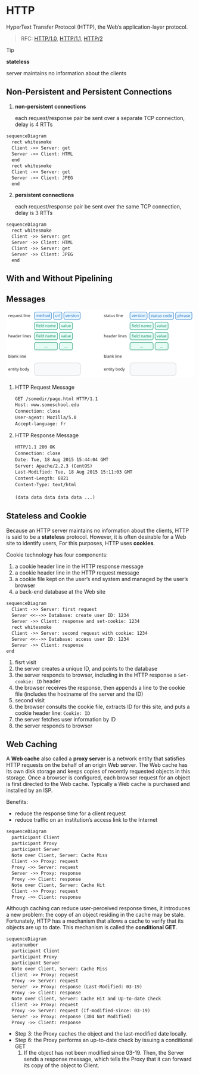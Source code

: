 # HTTP

HyperText Transfer Protocol (HTTP), the Web’s application-layer protocol.

> RFC: [HTTP/1.0](https://datatracker.ietf.org/doc/html/rfc1945), [HTTP/1.1](https://datatracker.ietf.org/doc/html/rfc7230), [HTTP/2](https://datatracker.ietf.org/doc/html/rfc7540)

> [!TIP]
>
> **stateless**
>
> server maintains no information about the clients

## Non-Persistent and Persistent Connections

1. **non-persistent connections**

   each request/response pair be sent over a separate TCP connection, delay is 4 RTTs

```mermaid
sequenceDiagram
  rect whitesmoke
  Client ->> Server: get
  Server ->> Client: HTML
  end
  rect whitesmoke
  Client ->> Server: get
  Server ->> Client: JPEG
  end
```

2. **persistent connections**

   each request/response pair be sent over the same TCP connection, delay is 3 RTTs

```mermaid
sequenceDiagram
  rect whitesmoke
  Client ->> Server: get
  Server ->> Client: HTML
  Client ->> Server: get
  Server ->> Client: JPEG
  end
```

## With and Without Pipelining

## Messages

![message](../imgs/network-http-message.svg)

1. HTTP Request Message

   ```txt
   GET /somedir/page.html HTTP/1.1
   Host: www.someschool.edu
   Connection: close
   User-agent: Mozilla/5.0
   Accept-language: fr
   ```

2. HTTP Response Message

   ```txt
   HTTP/1.1 200 OK
   Connection: close
   Date: Tue, 18 Aug 2015 15:44:04 GMT
   Server: Apache/2.2.3 (CentOS)
   Last-Modified: Tue, 18 Aug 2015 15:11:03 GMT
   Content-Length: 6821
   Content-Type: text/html

   (data data data data data ...)
   ```

## Stateless and Cookie

Because an HTTP server maintains no information about the clients,
HTTP is said to be a **stateless** protocol. However, it is often
desirable for a Web site to identify users, For this purposes, HTTP
uses **cookies**.

Cookie technology has four components:

1. a cookie header line in the HTTP response message
2. a cookie header line in the HTTP request message
3. a cookie file kept on the user’s end system and managed by the user’s browser
4. a back-end database at the Web site

```mermaid
sequenceDiagram
  Client ->> Server: first request
  Server <<-->> Database: create user ID: 1234
  Server ->> Client: response and set-cookie: 1234
  rect whitesmoke
  Client ->> Server: second request with cookie: 1234
  Server <<-->> Database: access user ID: 1234
  Server ->> Client: response
end
```

1. fisrt visit
2. the server creates a unique ID, and points to the database
3. the server responds to browser, including in the HTTP response a `Set-cookie: ID` header
4. the browser receives the response, then appends a line to the cookie file (includes the hostname of the server and the ID)
5. second visit
6. the browser consults the cookie file, extracts ID for this site, and puts a cookie header line: `Cookie: ID`
7. the server fetches user information by ID
8. the server responds to browser

## Web Caching

A **Web cache** also called a **proxy server** is a network entity that satisfies HTTP
requests on the behalf of an origin Web server. The Web cache has its own disk
storage and keeps copies of recently requested objects in this storage. Once a browser is configured, each
browser request for an object is first directed to the Web cache. Typically a Web cache is purchased and installed by an ISP.

Benefits:

- reduce the response time for a client request
- reduce traffic on an institution’s access link to the Internet

```mermaid
sequenceDiagram
  participant Client
  participant Proxy
  participant Server
  Note over Client, Server: Cache Miss
  Client ->> Proxy: request
  Proxy ->> Server: request
  Server ->> Proxy: response
  Proxy ->> Client: response
  Note over Client, Server: Cache Hit
  Client ->> Proxy: request
  Proxy ->> Client: response
```

Although caching can reduce user-perceived response times, it introduces a new
problem: the copy of an object residing in the cache may be stale. Fortunately,
HTTP has a mechanism that allows a cache to verify that its objects are up to date.
This mechanism is called the **conditional GET**.

```mermaid
sequenceDiagram
  autonumber
  participant Client
  participant Proxy
  participant Server
  Note over Client, Server: Cache Miss
  Client ->> Proxy: request
  Proxy ->> Server: request
  Server ->> Proxy: response (Last-Modified: 03-19)
  Proxy ->> Client: response
  Note over Client, Server: Cache Hit and Up-to-date Check
  Client ->> Proxy: request
  Proxy ->> Server: request (If-modified-since: 03-19)
  Server ->> Proxy: response (304 Not Modified)
  Proxy ->> Client: response
```

- Step 3: the Proxy caches the object and the last-modified date locally.
- Step 6: the Proxy performs an up-to-date check by issuing a conditional GET
  1. If the object has not been modified since 03-19. Then, the Server sends a response message, which tells the Proxy that it
     can forward its copy of the object to Client.
